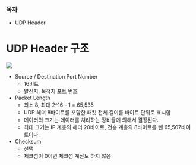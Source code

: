 ### 목차
- UDP Header
# UDP Header 구조
![](https://sunnnyimg.s3.ap-northeast-2.amazonaws.com/UDP%20Header%20/%20Pasted%20image%2020231202104613.png)
- Source / Destination Port Number
	- 16비트
	- 발신지, 목적지 포트 번호
- Packet Length
	- 최소 8, 최대 2^16 - 1 = 65,535
	- UDP 헤더 8바이트를 포함한 패킷 전체 길이를 바이트 단위로 표시함
	- 데이터의 크기는 데이터를 처리하는 장비들에 의해서 결정된다.
	- 최대 크기는 IP 계층의 헤더 20바이트, 전송 계층의 8바이트를 뺀 65,507바이트이다.
- Checksum
	- 선택
	- 체크섬이 0이면 체크섬 계산도 하지 않음